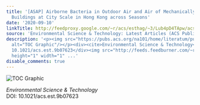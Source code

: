 ```yaml
---
title: '[ASAP] Airborne Bacteria in Outdoor Air and Air of Mechanically Ventilated
  Buildings at City Scale in Hong Kong across Seasons'
date: '2020-09-10'
linkTitle: http://feedproxy.google.com/~r/acs/esthag/~3/Lub4pD4TApw/acs.est.9b07623
source: 'Environmental Science & Technology: Latest Articles (ACS Publications)'
description: '<p><img src="https://pubs.acs.org/na101/home/literatum/publisher/achs/journals/content/esthag/0/esthag.ahead-of-print/acs.est.9b07623/20200910/images/medium/es9b07623_0007.gif"
  alt="TOC Graphic"/></p><div><cite>Environmental Science & Technology</cite></div><div>DOI:
  10.1021/acs.est.9b07623</div><img src="http://feeds.feedburner.com/~r/acs/esthag/~4/Lub4pD4TApw"
  height="1" width="1" ...'
disable_comments: true
---
```

<p><img src="https://pubs.acs.org/na101/home/literatum/publisher/achs/journals/content/esthag/0/esthag.ahead-of-print/acs.est.9b07623/20200910/images/medium/es9b07623_0007.gif" alt="TOC Graphic"/></p><div><cite>Environmental Science & Technology</cite></div><div>DOI: 10.1021/acs.est.9b07623</div><img src="http://feeds.feedburner.com/~r/acs/esthag/~4/Lub4pD4TApw" height="1" width="1" ...